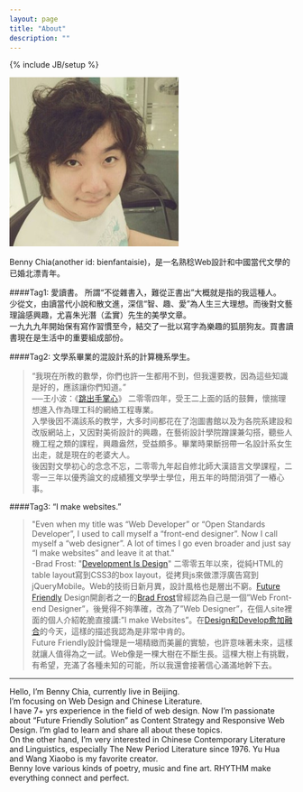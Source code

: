 ```yaml
---
layout: page
title: "About"
description: ""
---
```

{% include JB/setup %}

<img src="/images/avatar300.jpg" />

Benny Chia(another id: bienfantaisie)，是一名熟稔Web設計和中國當代文學的已婚北漂青年。

####Tag1: 愛讀書。
所謂“不從雜書入，難從正書出”大概就是指的我這種人。  
少從文，由讀當代小說和散文進，深信“智、趣、愛”為人生三大理想。而後對文藝理論感興趣，尤喜朱光潛（孟實）先生的美學文章。  
一九九九年開始保有寫作習慣至今，結交了一批以寫字為樂趣的狐朋狗友。買書讀書現在是生活中的重要組成部份。

####Tag2: 文學系畢業的混設計系的計算機系學生。
>	“我現在所教的數學，你們也許一生都用不到，但我還要教，因為這些知識是好的，應該讓你們知道。”  
>	──王小波：《[跳出手掌心](http://vip.book.sina.com.cn/chapter/40550/24040.html)》
二零零四年，受王二上面的話的鼓舞，懷揣理想進入作為理工科的網絡工程專業。  
入學後因不滿該系的教学，大多时间都花在了泡圖書館以及为各院系建設和改版網站上，又因對美術設計的興趣，在藝術設計學院蹭課兼勾搭，聽些人機工程之類的課程，興趣盎然，受益頗多。畢業時果斷拐帶一名設計系女生出走，就是現在的老婆大人。  
後因對文學初心的念念不忘，二零零九年起自修北師大漢語言文學課程，二零一三年以優秀論文的成績獲文學學士學位，用五年的時間消弭了一樁心事。

####Tag3: “I make websites.”
>"Even when my title was “Web Developer” or “Open Standards Developer”, I used to call myself a “front-end designer”. Now I call myself a “web designer”. A lot of times I go even broader and just say “I make websites” and leave it at that."  
>-Brad Frost: "[Development Is Design](http://bradfrostweb.com/blog/post/development-is-design)"
二零零五年以來，從純HTML的table layout寫到CSS3的box layout，從拷貝js來做漂浮廣告寫到jQueryMobile。Web的技術日新月異，設計風格也是層出不窮。[Future Friendly](http://futurefriend.ly) Design開創者之一的[Brad Frost](http://bradfrostweb.com)曾經認為自己是一個”Web Front-end Designer”，後覺得不夠準確，改為了”Web Designer”，在個人site裡面的個人介紹乾脆直接講:”I make Websites”。在[Design和Develop愈加融合](http://bradfrostweb.com/blog/post/development-is-design)的今天，這樣的描述我認為是非常中肯的。  
Future Friendly設計倫理是一場精緻而美麗的實驗，也許意味著未來，這樣就讓人值得為之一試。Web像是一棵大樹在不斷生長。這棵大樹上有挑戰，有希望，充滿了各種未知的可能，所以我還會接著信心滿滿地幹下去。

-------------------

Hello, I’m Benny Chia, currently live in Beijing.  
I’m focusing on Web Design and Chinese Literature.  
I have 7+ yrs experience in the field of web design. Now I’m passionate about “Future Friendly Solution” as Content Strategy and Responsive Web Design. I’m glad to learn and share all about these topics.  
On the other hand, I’m very interested in Chinese Contemporary Literature and Linguistics, especially The New Period Literature since 1976. Yu Hua and Wang Xiaobo is my favorite creator.  
Benny love various kinds of poetry, music and fine art. RHYTHM make everything connect and perfect.
